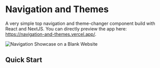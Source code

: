 # Navigation and Themes
A very simple top navigation and theme-changer component build with React and NextJS. 
You can directly preview the app here: https://navigation-and-themes.vercel.app/.

![Navigation Showcase on a Blank Website](https://media.giphy.com/media/v1.Y2lkPTc5MGI3NjExNGU5MjIyYTlmZDQ1YjY2MmVlZjU4ZWY2ZWQ5ZjU4YTMzMDczMzljNSZlcD12MV9pbnRlcm5hbF9naWZzX2dpZklkJmN0PWc/VwMx8ynKMcXYqBY17s/giphy.gif)

## Quick Start

